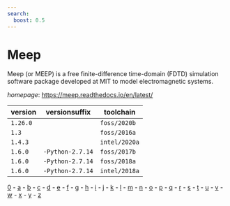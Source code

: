 ```yaml
---
search:
  boost: 0.5
---
```

# Meep

Meep (or MEEP) is a free finite-difference time-domain (FDTD) simulation software package  developed at MIT to model electromagnetic systems.

*homepage*: <https://meep.readthedocs.io/en/latest/>

version | versionsuffix | toolchain
--------|---------------|----------
``1.26.0`` |  | ``foss/2020b``
``1.3`` |  | ``foss/2016a``
``1.4.3`` |  | ``intel/2020a``
``1.6.0`` | ``-Python-2.7.14`` | ``foss/2017b``
``1.6.0`` | ``-Python-2.7.14`` | ``foss/2018a``
``1.6.0`` | ``-Python-2.7.14`` | ``intel/2018a``

[0](../0/index.md) - [a](../a/index.md) - [b](../b/index.md) - [c](../c/index.md) - [d](../d/index.md) - [e](../e/index.md) - [f](../f/index.md) - [g](../g/index.md) - [h](../h/index.md) - [i](../i/index.md) - [j](../j/index.md) - [k](../k/index.md) - [l](../l/index.md) - [m](../m/index.md) - [n](../n/index.md) - [o](../o/index.md) - [p](../p/index.md) - [q](../q/index.md) - [r](../r/index.md) - [s](../s/index.md) - [t](../t/index.md) - [u](../u/index.md) - [v](../v/index.md) - [w](../w/index.md) - [x](../x/index.md) - [y](../y/index.md) - [z](../z/index.md)


